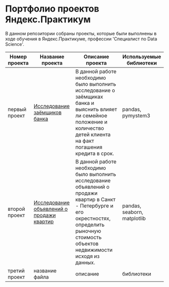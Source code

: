# Портфолио проектов Яндекс.Практикум
В данном репозитории собраны проекты, которые были выполнены в ходе обучения в Яндекс.Практикуме, профессии 'Специалист по Data Science'.

Номер проекта | Название проекта | Описание проекта | Используемые библиотеки
------------- |---------------- | ---------------- | -----------------------
первый проект | [Исследование заёмщиков банка](https://github.com/Artyom174/yandex_projects/blob/main/01_researching_customers_of_bank/bank_customer_research.ipynb) | В данной работе необходимо было выполнить исследование о заёмщиках банка и выяснить  влияет ли семейное положение и количество детей клиента на факт погашения кредита в срок.  | pandas, pymystem3
второй проект | [Исследование объявлений о продажи квартир](https://github.com/Artyom174/yandex_projects/blob/main/02_research%20of%20apartment%20advertisements/research%20of%20apartment%20advertisements.ipynb) | В данной работе необходимо было выполнить исследование объявлений о продажи квартир в Санкт - Петербурге и его окрестностях, определить рыночную стоимость объектов недвижимости исходя из данных. | pandas, seaborn, matplotlib
третий проект | название файла | описание | библиотеки		
